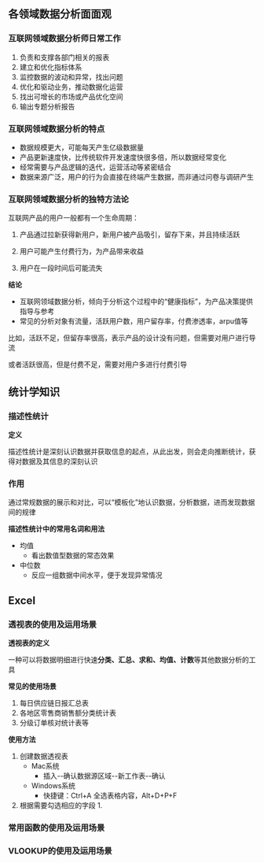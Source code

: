 ## 各领域数据分析面面观

### 互联网领域数据分析师日常工作

1. 负责和支撑各部门相关的报表
2. 建立和优化指标体系
3. 监控数据的波动和异常，找出问题
4. 优化和驱动业务，推动数据化运营
5. 找出可增长的市场或产品优化空间
6. 输出专题分析报告

### 互联网领域数据分析的特点

* 数据规模更大，可能每天产生亿级数据量
* 产品更新速度快，比传统软件开发速度快很多倍，所以数据经常变化
* 经常需要与产品逻辑的迭代，运营活动等紧密结合
* 数据来源广泛，用户的行为会直接在终端产生数据，而非通过问卷与调研产生

### 互联网领域数据分析的独特方法论

互联网产品的用户一般都有一个生命周期：

1. 产品通过拉新获得新用户，新用户被产品吸引，留存下来，并且持续活跃

2. 用户可能产生付费行为，为产品带来收益
3. 用户在一段时间后可能流失

**结论**

* 互联网领域数据分析，倾向于分析这个过程中的“健康指标”，为产品决策提供指导与参考
* 常见的分析对象有流量，活跃用户数，用户留存率，付费渗透率，arpu值等

比如，活跃不足，但留存率很高，表示产品的设计没有问题，但需要对用户进行导流

或者活跃很高，但是付费不足，需要对用户多进行付费引导



## 统计学知识

### 描述性统计

**定义**

描述性统计是深刻认识数据并获取信息的起点，从此出发，则会走向推断统计，获得对数据及其信息的深刻认识

### 作用

通过常规数据的展示和对比，可以“模板化”地认识数据，分析数据，进而发现数据间的规律

**描述性统计中的常用名词和用法**

* 均值
  * 看出数值型数据的常态效果
* 中位数
  * 反应一组数据中间水平，便于发现异常情况





## Excel

### 透视表的使用及运用场景

**透视表的定义**

一种可以将数据明细进行快速**分类、汇总、求和、均值、计数**等其他数据分析的工具

**常见的使用场景**

1. 每日供应链日报汇总表
2. 各地区零售商销售额分类统计表
3. 分级订单核对统计表等

**使用方法**

1. 创建数据透视表
   * Mac系统	
     * 插入--确认数据源区域--新工作表--确认
   * Windows系统
     * 快捷键：Ctrl+A 全选表格内容，Alt+D+P+F
2. 根据需要勾选相应的字段
   1. 

### 常用函数的使用及运用场景

### VLOOKUP的使用及运用场景